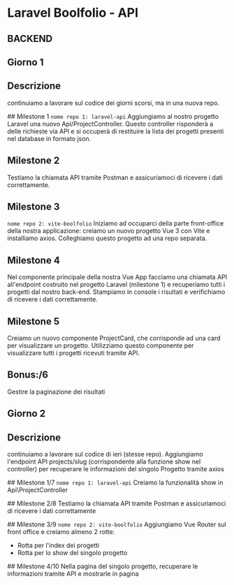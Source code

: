# Laravel Boolfolio - API

## BACKEND

## Giorno 1

## Descrizione
continuiamo a lavorare sul codice dei giorni scorsi, ma in una nuova repo.

## Milestone 1
`nome repo 1: laravel-api`
Aggiungiamo al nostro progetto Laravel una nuovo Api/ProjectController. Questo controller risponderà a delle richieste via API e si occuperà di restituire la lista dei progetti presenti nel database in formato json.

## Milestone 2
Testiamo la chiamata API tramite Postman e assicuriamoci di ricevere i dati correttamente.

## Milestone 3
`nome repo 2: vite-boolfolio`
Iniziamo ad occuparci della parte front-office della nostra applicazione: creiamo un nuovo progetto Vue 3 con Vite e installiamo axios.
Colleghiamo questo progetto ad una repo separata.

## Milestone 4
Nel componente principale della nostra Vue App facciamo una chiamata API all'endpoint costruito nel progetto Laravel (milestone 1) e recuperiamo tutti i progetti dal nostro back-end.
Stampiamo in console i risultati e verifichiamo di ricevere i dati correttamente.

## Milestone 5
Creiamo un nuovo componente ProjectCard, che corrisponde ad una card per visualizzare un progetto. Utilizziamo questo componente per visualizzare tutti i progetti ricevuti tramite API.

## Bonus:/6
Gestire la paginazione dei risultati

## Giorno 2

## Descrizione
continuiamo a lavorare sul codice di ieri (stesse repo).
Aggiungiamo l'endpoint API projects/slug (corrispondente alla funzione show nel controller) per recuperare le informazioni del singolo Progetto tramite axios

## Milestone 1/7
`nome repo 1: laravel-api`
Creiamo la funzionalità show in Api\ProjectController

## Milestone 2/8
Testiamo la chiamata API tramite Postman e assicuriamoci di ricevere i dati correttamente

## Milestone 3/9
`nome repo 2: vite-boolfolio`
Aggiungiamo Vue Router sul front office e creiamo almeno 2 rotte:
- Rotta per l'index dei progetti
- Rotta per lo show del singolo progetto

## Milestone 4/10
Nella pagina del singolo progetto, recuperare le informazioni tramite API e mostrarle in pagina